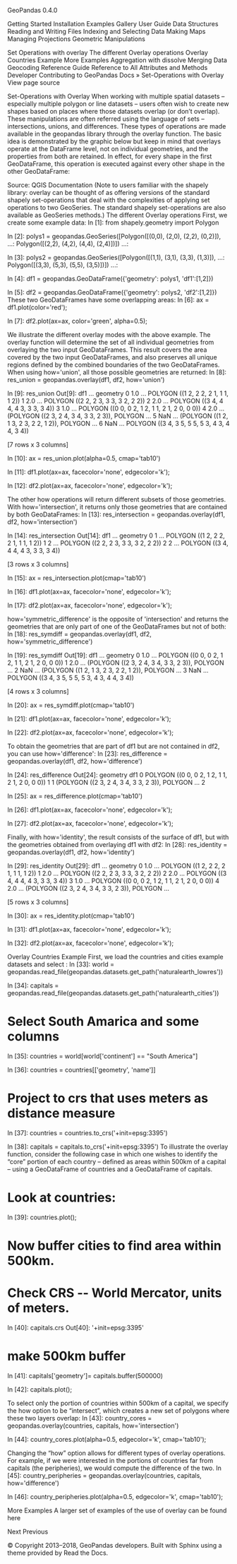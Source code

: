  GeoPandas 
0.4.0 
 
Getting Started
Installation
Examples Gallery
User Guide
Data Structures
Reading and Writing Files
Indexing and Selecting Data
Making Maps
Managing Projections
Geometric Manipulations

Set Operations with overlay
The different Overlay operations
Overlay Countries Example
More Examples
Aggregation with dissolve
Merging Data
Geocoding
Reference Guide
Reference to All Attributes and Methods
Developer
Contributing to GeoPandas
Docs » Set-Operations with Overlay 
View page source 

Set-Operations with Overlay
When working with multiple spatial datasets – especially multiple polygon or line datasets – users often wish to create new shapes based on places where those datasets overlap (or don’t overlap). These manipulations are often referred using the language of sets – intersections, unions, and differences. These types of operations are made available in the geopandas library through the overlay function.
The basic idea is demonstrated by the graphic below but keep in mind that overlays operate at the DataFrame level, not on individual geometries, and the properties from both are retained. In effect, for every shape in the first GeoDataFrame, this operation is executed against every other shape in the other GeoDataFrame:
 
Source: QGIS Documentation
(Note to users familiar with the shapely library: overlay can be thought of as offering versions of the standard shapely set-operations that deal with the complexities of applying set operations to two GeoSeries. The standard shapely set-operations are also available as GeoSeries methods.)
The different Overlay operations
First, we create some example data:
In [1]: from shapely.geometry import Polygon

In [2]: polys1 = geopandas.GeoSeries([Polygon([(0,0), (2,0), (2,2), (0,2)]),
   ...:                               Polygon([(2,2), (4,2), (4,4), (2,4)])])
   ...: 

In [3]: polys2 = geopandas.GeoSeries([Polygon([(1,1), (3,1), (3,3), (1,3)]),
   ...:                               Polygon([(3,3), (5,3), (5,5), (3,5)])])
   ...: 

In [4]: df1 = geopandas.GeoDataFrame({'geometry': polys1, 'df1':[1,2]})

In [5]: df2 = geopandas.GeoDataFrame({'geometry': polys2, 'df2':[1,2]})
These two GeoDataFrames have some overlapping areas:
In [6]: ax = df1.plot(color='red');

In [7]: df2.plot(ax=ax, color='green', alpha=0.5);
 
We illustrate the different overlay modes with the above example. The overlay function will determine the set of all individual geometries from overlaying the two input GeoDataFrames. This result covers the area covered by the two input GeoDataFrames, and also preserves all unique regions defined by the combined boundaries of the two GeoDataFrames.
When using how='union', all those possible geometries are returned:
In [8]: res_union = geopandas.overlay(df1, df2, how='union')

In [9]: res_union
Out[9]: 
   df1                        ...                                                                   geometry
0  1.0                        ...                                        POLYGON ((1 2, 2 2, 2 1, 1 1, 1 2))
1  2.0                        ...                                        POLYGON ((2 2, 2 3, 3 3, 3 2, 2 2))
2  2.0                        ...                                        POLYGON ((3 4, 4 4, 4 3, 3 3, 3 4))
3  1.0                        ...                              POLYGON ((0 0, 0 2, 1 2, 1 1, 2 1, 2 0, 0 0))
4  2.0                        ...                          (POLYGON ((2 3, 2 4, 3 4, 3 3, 2 3)), POLYGON ...
5  NaN                        ...                          (POLYGON ((1 2, 1 3, 2 3, 2 2, 1 2)), POLYGON ...
6  NaN                        ...                              POLYGON ((3 4, 3 5, 5 5, 5 3, 4 3, 4 4, 3 4))

[7 rows x 3 columns]

In [10]: ax = res_union.plot(alpha=0.5, cmap='tab10')

In [11]: df1.plot(ax=ax, facecolor='none', edgecolor='k');

In [12]: df2.plot(ax=ax, facecolor='none', edgecolor='k');
 
The other how operations will return different subsets of those geometries. With how='intersection', it returns only those geometries that are contained by both GeoDataFrames:
In [13]: res_intersection = geopandas.overlay(df1, df2, how='intersection')

In [14]: res_intersection
Out[14]: 
   df1                 ...                                              geometry
0    1                 ...                   POLYGON ((1 2, 2 2, 2 1, 1 1, 1 2))
1    2                 ...                   POLYGON ((2 2, 2 3, 3 3, 3 2, 2 2))
2    2                 ...                   POLYGON ((3 4, 4 4, 4 3, 3 3, 3 4))

[3 rows x 3 columns]

In [15]: ax = res_intersection.plot(cmap='tab10')

In [16]: df1.plot(ax=ax, facecolor='none', edgecolor='k');

In [17]: df2.plot(ax=ax, facecolor='none', edgecolor='k');
 
how='symmetric_difference' is the opposite of 'intersection' and returns the geometries that are only part of one of the GeoDataFrames but not of both:
In [18]: res_symdiff = geopandas.overlay(df1, df2, how='symmetric_difference')

In [19]: res_symdiff
Out[19]: 
   df1                        ...                                                                   geometry
0  1.0                        ...                              POLYGON ((0 0, 0 2, 1 2, 1 1, 2 1, 2 0, 0 0))
1  2.0                        ...                          (POLYGON ((2 3, 2 4, 3 4, 3 3, 2 3)), POLYGON ...
2  NaN                        ...                          (POLYGON ((1 2, 1 3, 2 3, 2 2, 1 2)), POLYGON ...
3  NaN                        ...                              POLYGON ((3 4, 3 5, 5 5, 5 3, 4 3, 4 4, 3 4))

[4 rows x 3 columns]

In [20]: ax = res_symdiff.plot(cmap='tab10')

In [21]: df1.plot(ax=ax, facecolor='none', edgecolor='k');

In [22]: df2.plot(ax=ax, facecolor='none', edgecolor='k');
 
To obtain the geometries that are part of df1 but are not contained in df2, you can use how='difference':
In [23]: res_difference = geopandas.overlay(df1, df2, how='difference')

In [24]: res_difference
Out[24]: 
                                            geometry  df1
0      POLYGON ((0 0, 0 2, 1 2, 1 1, 2 1, 2 0, 0 0))    1
1  (POLYGON ((2 3, 2 4, 3 4, 3 3, 2 3)), POLYGON ...    2

In [25]: ax = res_difference.plot(cmap='tab10')

In [26]: df1.plot(ax=ax, facecolor='none', edgecolor='k');

In [27]: df2.plot(ax=ax, facecolor='none', edgecolor='k');
 
Finally, with how='identity', the result consists of the surface of df1, but with the geometries obtained from overlaying df1 with df2:
In [28]: res_identity = geopandas.overlay(df1, df2, how='identity')

In [29]: res_identity
Out[29]: 
   df1                        ...                                                                   geometry
0  1.0                        ...                                        POLYGON ((1 2, 2 2, 2 1, 1 1, 1 2))
1  2.0                        ...                                        POLYGON ((2 2, 2 3, 3 3, 3 2, 2 2))
2  2.0                        ...                                        POLYGON ((3 4, 4 4, 4 3, 3 3, 3 4))
3  1.0                        ...                              POLYGON ((0 0, 0 2, 1 2, 1 1, 2 1, 2 0, 0 0))
4  2.0                        ...                          (POLYGON ((2 3, 2 4, 3 4, 3 3, 2 3)), POLYGON ...

[5 rows x 3 columns]

In [30]: ax = res_identity.plot(cmap='tab10')

In [31]: df1.plot(ax=ax, facecolor='none', edgecolor='k');

In [32]: df2.plot(ax=ax, facecolor='none', edgecolor='k');
 
Overlay Countries Example
First, we load the countries and cities example datasets and select :
In [33]: world = geopandas.read_file(geopandas.datasets.get_path('naturalearth_lowres'))

In [34]: capitals = geopandas.read_file(geopandas.datasets.get_path('naturalearth_cities'))

# Select South Amarica and some columns
In [35]: countries = world[world['continent'] == "South America"]

In [36]: countries = countries[['geometry', 'name']]

# Project to crs that uses meters as distance measure
In [37]: countries = countries.to_crs('+init=epsg:3395')

In [38]: capitals = capitals.to_crs('+init=epsg:3395')
To illustrate the overlay function, consider the following case in which one wishes to identify the “core” portion of each country – defined as areas within 500km of a capital – using a GeoDataFrame of countries and a GeoDataFrame of capitals.
# Look at countries:
In [39]: countries.plot();

# Now buffer cities to find area within 500km.
# Check CRS -- World Mercator, units of meters.
In [40]: capitals.crs
Out[40]: '+init=epsg:3395'

# make 500km buffer
In [41]: capitals['geometry']= capitals.buffer(500000)

In [42]: capitals.plot();
  
To select only the portion of countries within 500km of a capital, we specify the how option to be “intersect”, which creates a new set of polygons where these two layers overlap:
In [43]: country_cores = geopandas.overlay(countries, capitals, how='intersection')

In [44]: country_cores.plot(alpha=0.5, edgecolor='k', cmap='tab10');
 
Changing the “how” option allows for different types of overlay operations. For example, if we were interested in the portions of countries far from capitals (the peripheries), we would compute the difference of the two.
In [45]: country_peripheries = geopandas.overlay(countries, capitals, how='difference')

In [46]: country_peripheries.plot(alpha=0.5, edgecolor='k', cmap='tab10');
 
More Examples
A larger set of examples of the use of overlay can be found here


Next 
 Previous 

© Copyright 2013–2018, GeoPandas developers. 
Built with Sphinx using a theme provided by Read the Docs. 
